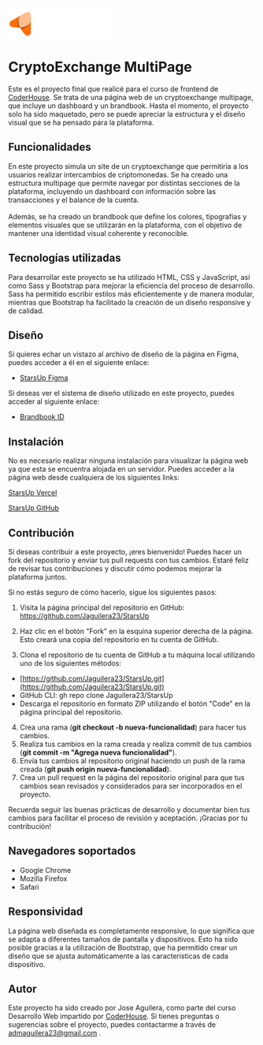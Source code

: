 ![logo](https://github.com/Jaguilera23/StarsUp/blob/main/assets/logos/company.svg)


# CryptoExchange MultiPage

Este es el proyecto final que realicé para el curso de frontend de [CoderHouse](https://www.coderhouse.es/?utm_term=coderhouse&utm_campaign=0&utm_source=google_search_brand&utm_medium=cpc&gclid=Cj0KCQjw8qmhBhClARIsANAtbofTiZZCHzIytoPyUPvCFmzL2ODsF1gAwTUmOu1itlChMJlrZy3MPzIaAhnTEALw_wcB). Se trata de una página web de un cryptoexchange multipage, que incluye un dashboard y un brandbook. Hasta el momento, el proyecto solo ha sido maquetado, pero se puede apreciar la estructura y el diseño visual que se ha pensado para la plataforma.

## Funcionalidades

En este proyecto simula un site de un cryptoexchange que permitiria a los usuarios realizar intercambios de criptomonedas. Se ha creado una estructura multipage que permite navegar por distintas secciones de la plataforma, incluyendo un dashboard con información sobre las transacciones y el balance de la cuenta.<br> <br> Además, se ha creado un brandbook que define los colores, tipografías y elementos visuales que se utilizarán en la plataforma, con el objetivo de mantener una identidad visual coherente y reconocible.

## Tecnologías utilizadas

Para desarrollar este proyecto se ha utilizado HTML, CSS y JavaScript, así como Sass y Bootstrap para mejorar la eficiencia del proceso de desarrollo. Sass ha permitido escribir estilos más eficientemente y de manera modular, mientras que Bootstrap ha facilitado la creación de un diseño responsive y de calidad.

## Diseño

Si quieres echar un vistazo al archivo de diseño de la página en Figma, puedes acceder a él en el siguiente enlace:

* [StarsUp Figma](https://www.figma.com/community/file/1220837330344651063)

Si deseas ver el sistema de diseño utilizado en este proyecto, puedes acceder al siguiente enlace:

* [Brandbook ID](https://stars-up-jaguilera23.vercel.app/brandbook-id/technology.html)

## Instalación

No es necesario realizar ninguna instalación para visualizar la página web ya que esta se encuentra alojada en un servidor. Puedes acceder a la página web desde cualquiera de los siguientes links:

[StarsUp Vercel](https://stars-up-jaguilera23.vercel.app/index.html)

[StarsUp GitHub](https://jaguilera23.github.io/StarsUp/)

## Contribución

Si deseas contribuir a este proyecto, ¡eres bienvenido! Puedes hacer un fork del repositorio y enviar tus pull requests con tus cambios. Estaré feliz de revisar tus contribuciones y discutir cómo podemos mejorar la plataforma juntos.

Si no estás seguro de cómo hacerlo, sigue los siguientes pasos:

1. Visita la página principal del repositorio en GitHub: https://github.com/Jaguilera23/StarsUp
2. Haz clic en el botón "Fork" en la esquina superior derecha de la página. Esto creará una copia del repositorio en tu cuenta de GitHub.

3. Clona el repositorio de tu cuenta de GitHub a tu máquina local utilizando uno de los siguientes métodos:
  * [https://github.com/Jaguilera23/StarsUp.git](https://github.com/Jaguilera23/StarsUp.git)
  * GitHub CLI: gh repo clone Jaguilera23/StarsUp
  * Descarga el repositorio en formato ZIP utilizando el botón "Code" en la página principal del repositorio.

4. Crea una rama (**git checkout -b nueva-funcionalidad**) para hacer tus cambios.
5. Realiza tus cambios en la rama creada y realiza commit de tus cambios (**git commit -m "Agrega nueva funcionalidad"**).
6. Envía tus cambios al repositorio original haciendo un push de la rama creada (**git push origin nueva-funcionalidad**).
7. Crea un pull request en la página del repositorio original para que tus cambios sean revisados y considerados para ser incorporados en el proyecto.

Recuerda seguir las buenas prácticas de desarrollo y documentar bien tus cambios para facilitar el proceso de revisión y aceptación. ¡Gracias por tu contribución!

## Navegadores soportados

* Google Chrome
* Mozilla Firefox
* Safari

## Responsividad

La página web diseñada es completamente responsive, lo que significa que se adapta a diferentes tamaños de pantalla y dispositivos. Esto ha sido posible gracias a la utilización de Bootstrap, que ha permitido crear un diseño que se ajusta automáticamente a las características de cada dispositivo.

## Autor

Este proyecto ha sido creado por Jose Aguilera, como parte del curso Desarrollo Web impartido por [CoderHouse](https://www.coderhouse.es/?utm_term=coderhouse&utm_campaign=0&utm_source=google_search_brand&utm_medium=cpc&gclid=Cj0KCQjw8qmhBhClARIsANAtbofTiZZCHzIytoPyUPvCFmzL2ODsF1gAwTUmOu1itlChMJlrZy3MPzIaAhnTEALw_wcB). Si tienes preguntas o sugerencias sobre el proyecto, puedes contactarme a través de admaguilera23@gmail.com .
